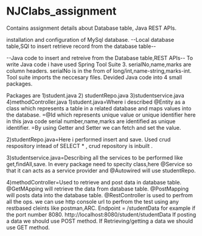 # NJClabs_assignment
Contains assignment details about Database table, Java REST APIs.


installation and configuration of MySql database.
--Local database table,SQl to insert retrieve record from the database table--


--Java code to insert and retreive from the Database table,REST APIs--
To write Java code i have used Spring Tool Suite 3.
serialNo,name,marks are column headers.
serialNo is in the from of long/int,name-string,marks-int.
Tool suite imports the neccesary files.
Devided Java code into 4 small packages.

Packages are 1)student.java
             2) studentRepo.java
             3)studentservice.java
             4)methodController.java
1)student.java=Where i described @Entity as a class which represents a table in a related database and maps values into the database.
               =@Id which represents unique value or unique identifier here in this java code serial number,name,marks are identified as unique identifier.
               =By using Getter and Setter we can fetch and set the value.

2)studentRepo.java=Here i performed insert and save.
              Used crud respository intead of SELECT *  , crud repository is inbuilt .
              
3)studentservice.java=Describing all the services to be performed like get,findAll,save.
              In every package need to specity class,here @Service so that it can acts as a service provider and @Autowired will use studentRepo. 
             
4)methodController=Used to retrieve and post data in database table.
                   @GetMApping will retrieve the data from database table.
                   @PostMapping will posts data into the database table.
                   @RestController is used to perfrom all the ops.
                    we can use http console url to perfrom the test using any restbased cleints like postman,ARC.
                   Endpoint = /studentData
                   for example if the port number 8080.
                   http://localhost:8080/student/studentData
                   If posting a data we should use POST method.
                   If Retrieving/getting a data we should use GET method.
                   
                   
              

               
               
             
